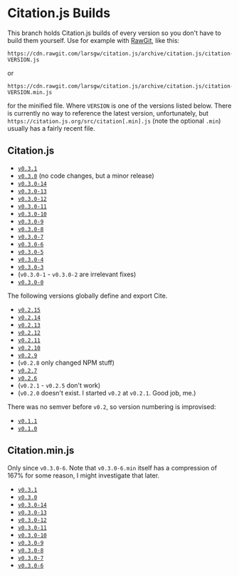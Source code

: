 # Citation.js Builds

This branch holds Citation.js builds of every version so you don't have to build them yourself. Use for example with [RawGit](https://rawgit.com/), like this:

    https://cdn.rawgit.com/larsgw/citation.js/archive/citation.js/citation-VERSION.js

or

    https://cdn.rawgit.com/larsgw/citation.js/archive/citation.js/citation-VERSION.min.js

for the minified file. Where `VERSION` is one of the versions listed below. There is currently no way to reference the latest version, unfortunately, but `https://citation.js.org/src/citation[.min].js` (note the optional `.min`) usually has a fairly recent file.

## Citation.js

* [`v0.3.1`](https://github.com/larsgw/citation.js/tree/archive/citation.js/citation-0.3.1.js)
* [`v0.3.0`](https://github.com/larsgw/citation.js/tree/archive/citation.js/citation-0.3.0.js) (no code changes, but a minor release)
* [`v0.3.0-14`](https://github.com/larsgw/citation.js/tree/archive/citation.js/citation-0.3.0-14.js)
* [`v0.3.0-13`](https://github.com/larsgw/citation.js/tree/archive/citation.js/citation-0.3.0-13.js)
* [`v0.3.0-12`](https://github.com/larsgw/citation.js/tree/archive/citation.js/citation-0.3.0-12.js)
* [`v0.3.0-11`](https://github.com/larsgw/citation.js/tree/archive/citation.js/citation-0.3.0-11.js)
* [`v0.3.0-10`](https://github.com/larsgw/citation.js/tree/archive/citation.js/citation-0.3.0-10.js)
* [`v0.3.0-9`](https://github.com/larsgw/citation.js/tree/archive/citation.js/citation-0.3.0-9.js)
* [`v0.3.0-8`](https://github.com/larsgw/citation.js/tree/archive/citation.js/citation-0.3.0-8.js)
* [`v0.3.0-7`](https://github.com/larsgw/citation.js/tree/archive/citation.js/citation-0.3.0-7.js)
* [`v0.3.0-6`](https://github.com/larsgw/citation.js/tree/archive/citation.js/citation-0.3.0-6.js)
* [`v0.3.0-5`](https://github.com/larsgw/citation.js/tree/archive/citation.js/citation-0.3.0-5.js)
* [`v0.3.0-4`](https://github.com/larsgw/citation.js/tree/archive/citation.js/citation-0.3.0-4.js)
* [`v0.3.0-3`](https://github.com/larsgw/citation.js/tree/archive/citation.js/citation-0.3.0-3.js)
* (`v0.3.0-1` - `v0.3.0-2` are irrelevant fixes)
* [`v0.3.0-0`](https://github.com/larsgw/citation.js/tree/archive/citation.js/citation-0.3.0-0.js)

The following versions globally define and export Cite.

* [`v0.2.15`](https://github.com/larsgw/citation.js/tree/archive/citation.js/citation-0.2.15.js)
* [`v0.2.14`](https://github.com/larsgw/citation.js/tree/archive/citation.js/citation-0.2.14.js)
* [`v0.2.13`](https://github.com/larsgw/citation.js/tree/archive/citation.js/citation-0.2.13.js)
* [`v0.2.12`](https://github.com/larsgw/citation.js/tree/archive/citation.js/citation-0.2.12.js)
* [`v0.2.11`](https://github.com/larsgw/citation.js/tree/archive/citation.js/citation-0.2.11.js)
* [`v0.2.10`](https://github.com/larsgw/citation.js/tree/archive/citation.js/citation-0.2.10.js)
* [`v0.2.9`](https://github.com/larsgw/citation.js/tree/archive/citation.js/citation-0.2.9.js)
* (`v0.2.8` only changed NPM stuff)
* [`v0.2.7`](https://github.com/larsgw/citation.js/tree/archive/citation.js/citation-0.2.7.js)
* [`v0.2.6`](https://github.com/larsgw/citation.js/tree/archive/citation.js/citation-0.2.6.js)
* (`v0.2.1` - `v0.2.5` don't work)
* (`v0.2.0` doesn't exist. I started `v0.2` at `v0.2.1`. Good job, me.)


There was no semver before `v0.2`, so version numbering is improvised:


* [`v0.1.1`](https://github.com/larsgw/citation.js/tree/archive/citation.js/citation-0.1.1.js)
* [`v0.1.0`](https://github.com/larsgw/citation.js/tree/archive/citation.js/citation-0.1.0.js)

## Citation.min.js

Only since `v0.3.0-6`. Note that `v0.3.0-6.min` itself has a compression of 167% for some reason, I might investigate that later.

* [`v0.3.1`](https://github.com/larsgw/citation.js/tree/archive/citation.js/citation-0.3.1.min.js)
* [`v0.3.0`](https://github.com/larsgw/citation.js/tree/archive/citation.js/citation-0.3.0.min.js)
* [`v0.3.0-14`](https://github.com/larsgw/citation.js/tree/archive/citation.js/citation-0.3.0-14.min.js)
* [`v0.3.0-13`](https://github.com/larsgw/citation.js/tree/archive/citation.js/citation-0.3.0-13.min.js)
* [`v0.3.0-12`](https://github.com/larsgw/citation.js/tree/archive/citation.js/citation-0.3.0-12.min.js)
* [`v0.3.0-11`](https://github.com/larsgw/citation.js/tree/archive/citation.js/citation-0.3.0-11.min.js)
* [`v0.3.0-10`](https://github.com/larsgw/citation.js/tree/archive/citation.js/citation-0.3.0-10.min.js)
* [`v0.3.0-9`](https://github.com/larsgw/citation.js/tree/archive/citation.js/citation-0.3.0-9.min.js)
* [`v0.3.0-8`](https://github.com/larsgw/citation.js/tree/archive/citation.js/citation-0.3.0-8.min.js)
* [`v0.3.0-7`](https://github.com/larsgw/citation.js/tree/archive/citation.js/citation-0.3.0-7.min.js)
* [`v0.3.0-6`](https://github.com/larsgw/citation.js/tree/archive/citation.js/citation-0.3.0-6.min.js)
